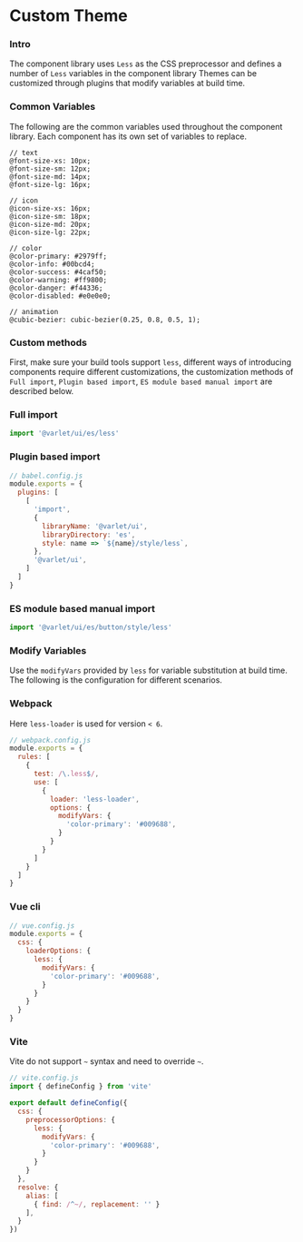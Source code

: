 # Custom Theme

### Intro
The component library uses `Less` as the CSS preprocessor and defines a number of `Less` variables in the component library
Themes can be customized through plugins that modify variables at build time.

### Common Variables
The following are the common variables used throughout the component library. 
Each component has its own set of variables to replace.

```less
// text
@font-size-xs: 10px;
@font-size-sm: 12px;
@font-size-md: 14px;
@font-size-lg: 16px;

// icon
@icon-size-xs: 16px;
@icon-size-sm: 18px;
@icon-size-md: 20px;
@icon-size-lg: 22px;

// color
@color-primary: #2979ff;
@color-info: #00bcd4;
@color-success: #4caf50;
@color-warning: #ff9800;
@color-danger: #f44336;
@color-disabled: #e0e0e0;

// animation
@cubic-bezier: cubic-bezier(0.25, 0.8, 0.5, 1);
```

### Custom methods

First, make sure your build tools support `less`, different ways of introducing components require different customizations,
the customization methods of `Full import`, `Plugin based import`, `ES module based manual import` are described below.

### Full import

```js
import '@varlet/ui/es/less'
```

### Plugin based import

```js
// babel.config.js
module.exports = {
  plugins: [
    [
      'import',
      {
        libraryName: '@varlet/ui',
        libraryDirectory: 'es',
        style: name => `${name}/style/less`,
      },
      '@varlet/ui',
    ]
  ]
}
```

### ES module based manual import

```js
import '@varlet/ui/es/button/style/less'
```

### Modify Variables

Use the `modifyVars` provided by `less` for variable substitution at build time. 
The following is the configuration for different scenarios.

### Webpack

Here `less-loader` is used for version `< 6`.

```js
// webpack.config.js
module.exports = {
  rules: [
    {
      test: /\.less$/,
      use: [
        {
          loader: 'less-loader',
          options: {
            modifyVars: {
              'color-primary': '#009688',
            }
          }
        }
      ]
    }
  ]
}
```

### Vue cli
```js
// vue.config.js
module.exports = {
  css: {
    loaderOptions: {
      less: {
        modifyVars: {
          'color-primary': '#009688',
        }
      }
    }
  }
}
```

### Vite
Vite do not support `~` syntax and need to override `~`.

```js
// vite.config.js
import { defineConfig } from 'vite'

export default defineConfig({
  css: {
    preprocessorOptions: {
      less: {
        modifyVars: {
          'color-primary': '#009688',
        }
      }
    }
  },
  resolve: {
    alias: [
      { find: /^~/, replacement: '' }
    ],
  }
})
```